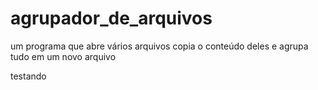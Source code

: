 # agrupador_de_arquivos
um programa que abre vários arquivos copia o conteúdo  deles e agrupa tudo em um novo arquivo

testando
